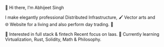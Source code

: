 👋 Hi there, I’m Abhijeet Singh

I make elegantly professional Distributed Infrastructure, 🖌️ Vector arts and 🌐 Website for a living and also perform day trading. 🌈

🧐 Interested in full stack & fintech Recent focus on Iaas.
🌱 Currently learning Virtualization, Rust, Solidity, Math & Philosophy.

